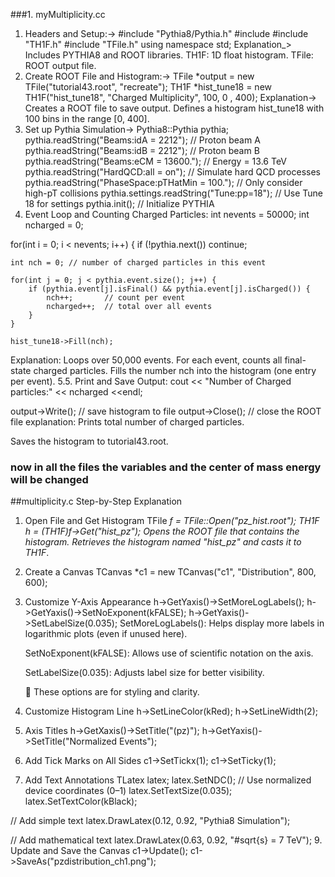 ###1. myMultiplicity.cc
1. Headers and Setup:->
#include "Pythia8/Pythia.h"
#include <iostream>
#include "TH1F.h"
#include "TFile.h"
using namespace std; 
Explanation_>
Includes PYTHIA8 and ROOT libraries.
TH1F: 1D float histogram.
TFile: ROOT output file.
2. Create ROOT File and Histogram:->
TFile *output = new TFile("tutorial43.root", "recreate");
TH1F *hist_tune18 = new TH1F("hist_tune18", "Charged Multiplicity", 100, 0 , 400);
Explanation->
Creates a ROOT file to save output.
Defines a histogram hist_tune18 with 100 bins in the range [0, 400].
3. Set up Pythia Simulation->
Pythia8::Pythia pythia;
pythia.readString("Beams:idA = 2212");          // Proton beam A
pythia.readString("Beams:idB = 2212");          // Proton beam B
pythia.readString("Beams:eCM = 13600.");        // Energy = 13.6 TeV
pythia.readString("HardQCD:all = on");          // Simulate hard QCD processes
pythia.readString("PhaseSpace:pTHatMin = 100."); // Only consider high-pT collisions
pythia.settings.readString("Tune:pp=18");       // Use Tune 18 for settings
pythia.init();                                  // Initialize PYTHIA
4. Event Loop and Counting Charged Particles:
int nevents = 50000;
int ncharged = 0;

for(int i = 0; i < nevents; i++) {
    if (!pythia.next()) continue;

    int nch = 0; // number of charged particles in this event

    for(int j = 0; j < pythia.event.size(); j++) {
        if (pythia.event[j].isFinal() && pythia.event[j].isCharged()) {
            nch++;       // count per event
            ncharged++;  // total over all events
        }
    }

    hist_tune18->Fill(nch);
Explanation:
Loops over 50,000 events.
For each event, counts all final-state charged particles.
Fills the number nch into the histogram (one entry per event).
5.5. Print and Save Output:
cout << "Number of Charged particles:" << ncharged <<endl;

output->Write();  // save histogram to file
output->Close();  // close the ROOT file
explanation:
Prints total number of charged particles.

Saves the histogram to tutorial43.root.
 ### now in all the files the variables and the center of mass energy will be changed
 ##multiplicity.c
 Step-by-Step Explanation
1. Open File and Get Histogram
   TFile *f = TFile::Open("pz_hist.root");
   TH1F *h = (TH1F*)f->Get("hist_pz");
Opens the ROOT file that contains the histogram.
Retrieves the histogram named "hist_pz" and casts it to TH1F*.
2. Create a Canvas
   TCanvas *c1 = new TCanvas("c1", "Distribution", 800, 600);
3. Customize Y-Axis Appearance
   h->GetYaxis()->SetMoreLogLabels();
h->GetYaxis()->SetNoExponent(kFALSE);
h->GetYaxis()->SetLabelSize(0.035);
    SetMoreLogLabels(): Helps display more labels in logarithmic plots (even if unused here).

    SetNoExponent(kFALSE): Allows use of scientific notation on the axis.

    SetLabelSize(0.035): Adjusts label size for better visibility.

    🔸 These options are for styling and clarity.
4. Customize Histogram Line
   h->SetLineColor(kRed);
h->SetLineWidth(2);
5. Axis Titles
   h->GetXaxis()->SetTitle("(pz)");
h->GetYaxis()->SetTitle("Normalized Events");
7. Add Tick Marks on All Sides
   c1->SetTickx(1);
c1->SetTicky(1);
8. Add Text Annotations
   TLatex latex;
latex.SetNDC();  // Use normalized device coordinates (0–1)
latex.SetTextSize(0.035);
latex.SetTextColor(kBlack);

// Add simple text
latex.DrawLatex(0.12, 0.92, "Pythia8 Simulation");

// Add mathematical text
latex.DrawLatex(0.63, 0.92, "#sqrt{s} = 7 TeV");
9. Update and Save the Canvas
c1->Update();
c1->SaveAs("pzdistribution_ch1.png");
